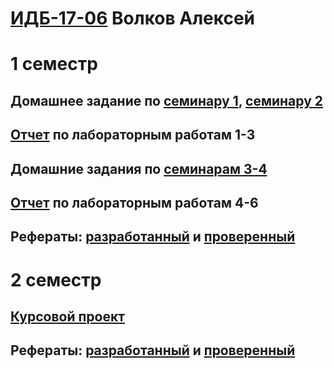 # [ИДБ-17-06](https://github.com/stankin/design-part-1/wiki/list-idb-17-06) Волков Алексей

# 1 семестр

## Домашнее задание по [семинару 1](https://github.com/stankin/design-part-1/wiki/sem1), [семинару 2](https://github.com/stankin/design-part-1/wiki/sem2)

## [Отчет](https://github.com/alexvolk228/VolkovAlexey.github.io/wiki/%D0%9B%D0%B0%D0%B1%D0%BE%D1%80%D0%B0%D1%82%D0%BE%D1%80%D0%BD%D1%8B%D0%B5-%D1%80%D0%B0%D0%B1%D0%BE%D1%82%D1%8B-1,-2,-3) по лабораторным работам 1-3

## Домашние задания по [семинарам 3-4](https://github.com/alexvolk228/VolkovAlexey.github.io/wiki/%D0%A1%D0%B5%D0%BC%D0%B8%D0%BD%D0%B0%D1%80%D1%8B-3,-4)

## [Отчет](https://github.com/alexvolk228/VolkovAlexey.github.io/wiki/%D0%9B%D0%B0%D0%B1%D0%BE%D1%80%D0%B0%D1%82%D0%BE%D1%80%D0%BD%D1%8B%D0%B5-%D1%80%D0%B0%D0%B1%D0%BE%D1%82%D1%8B-4,-5,-6) по лабораторным работам 4-6

## Рефераты: [разработанный](https://github.com/stankin/design-part-1/wiki/exam01-1) и [проверенный](https://github.com/stankin/design-part-1/wiki/exam05-4)

# 2 семестр

## [Курсовой проект](https://github.com/alexvolk228/VolkovAlexey.github.io/tree/master/Course%20project)

## Рефераты: [разработанный](https://github.com/stankin/design-part-2/wiki/exam11-3) и [проверенный](https://github.com/stankin/design-part-2/wiki/exam08-4)
